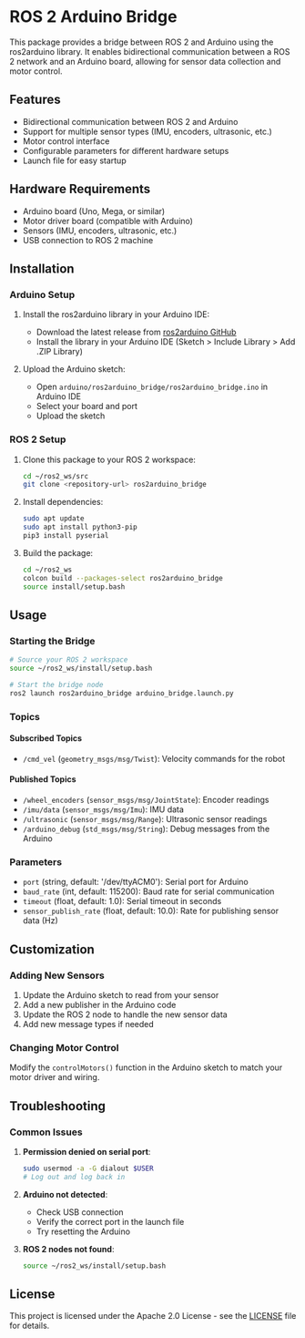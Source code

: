 # ROS 2 Arduino Bridge

This package provides a bridge between ROS 2 and Arduino using the ros2arduino library. It enables bidirectional communication between a ROS 2 network and an Arduino board, allowing for sensor data collection and motor control.

## Features

- Bidirectional communication between ROS 2 and Arduino
- Support for multiple sensor types (IMU, encoders, ultrasonic, etc.)
- Motor control interface
- Configurable parameters for different hardware setups
- Launch file for easy startup

## Hardware Requirements

- Arduino board (Uno, Mega, or similar)
- Motor driver board (compatible with Arduino)
- Sensors (IMU, encoders, ultrasonic, etc.)
- USB connection to ROS 2 machine

## Installation

### Arduino Setup

1. Install the ros2arduino library in your Arduino IDE:
   - Download the latest release from [ros2arduino GitHub](https://github.com/ROBOTIS-GIT/ros2arduino)
   - Install the library in your Arduino IDE (Sketch > Include Library > Add .ZIP Library)

2. Upload the Arduino sketch:
   - Open `arduino/ros2arduino_bridge/ros2arduino_bridge.ino` in Arduino IDE
   - Select your board and port
   - Upload the sketch

### ROS 2 Setup

1. Clone this package to your ROS 2 workspace:
   ```bash
   cd ~/ros2_ws/src
   git clone <repository-url> ros2arduino_bridge
   ```

2. Install dependencies:
   ```bash
   sudo apt update
   sudo apt install python3-pip
   pip3 install pyserial
   ```

3. Build the package:
   ```bash
   cd ~/ros2_ws
   colcon build --packages-select ros2arduino_bridge
   source install/setup.bash
   ```

## Usage

### Starting the Bridge

```bash
# Source your ROS 2 workspace
source ~/ros2_ws/install/setup.bash

# Start the bridge node
ros2 launch ros2arduino_bridge arduino_bridge.launch.py
```

### Topics

#### Subscribed Topics
- `/cmd_vel` (`geometry_msgs/msg/Twist`): Velocity commands for the robot

#### Published Topics
- `/wheel_encoders` (`sensor_msgs/msg/JointState`): Encoder readings
- `/imu/data` (`sensor_msgs/msg/Imu`): IMU data
- `/ultrasonic` (`sensor_msgs/msg/Range`): Ultrasonic sensor readings
- `/arduino_debug` (`std_msgs/msg/String`): Debug messages from the Arduino

### Parameters

- `port` (string, default: '/dev/ttyACM0'): Serial port for Arduino
- `baud_rate` (int, default: 115200): Baud rate for serial communication
- `timeout` (float, default: 1.0): Serial timeout in seconds
- `sensor_publish_rate` (float, default: 10.0): Rate for publishing sensor data (Hz)

## Customization

### Adding New Sensors

1. Update the Arduino sketch to read from your sensor
2. Add a new publisher in the Arduino code
3. Update the ROS 2 node to handle the new sensor data
4. Add new message types if needed

### Changing Motor Control

Modify the `controlMotors()` function in the Arduino sketch to match your motor driver and wiring.

## Troubleshooting

### Common Issues

1. **Permission denied on serial port**:
   ```bash
   sudo usermod -a -G dialout $USER
   # Log out and log back in
   ```

2. **Arduino not detected**:
   - Check USB connection
   - Verify the correct port in the launch file
   - Try resetting the Arduino

3. **ROS 2 nodes not found**:
   ```bash
   source ~/ros2_ws/install/setup.bash
   ```

## License

This project is licensed under the Apache 2.0 License - see the [LICENSE](LICENSE) file for details.
